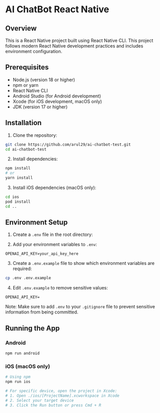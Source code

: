 # AI ChatBot React Native

## Overview

This is a React Native project built using React Native CLI. This project follows modern React Native development practices and includes environment configuration.

## Prerequisites

- Node.js (version 18 or higher)
- npm or yarn
- React Native CLI
- Android Studio (for Android development)
- Xcode (for iOS development, macOS only)
- JDK (version 17 or higher)

## Installation

1. Clone the repository:

```bash
git clone https://github.com/arul29/ai-chatbot-test.git
cd ai-chatbot-test
```

2. Install dependencies:

```bash
npm install
# or
yarn install
```

3. Install iOS dependencies (macOS only):

```bash
cd ios
pod install
cd ..
```

## Environment Setup

1. Create a `.env` file in the root directory:

2. Add your environment variables to `.env`:

```plaintext
OPENAI_API_KEY=your_api_key_here
```

3. Create a `.env.example` file to show which environment variables are required:

```bash
cp .env .env.example
```

4. Edit `.env.example` to remove sensitive values:

```plaintext
OPENAI_API_KEY=
```

Note: Make sure to add `.env` to your `.gitignore` file to prevent sensitive information from being committed.

## Running the App

### Android

```bash
npm run android
```

### iOS (macOS only)

```bash
# Using npm
npm run ios

# For specific device, open the project in Xcode:
# 1. Open ./ios/[ProjectName].xcworkspace in Xcode
# 2. Select your target device
# 3. Click the Run button or press Cmd + R
```
